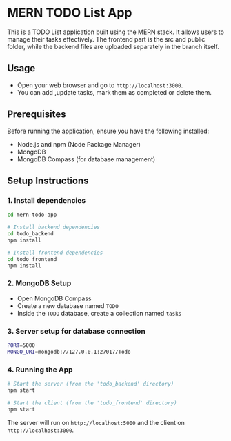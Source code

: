 # MERN TODO List App

This is a TODO List application built using the MERN stack. It allows users to manage their tasks effectively.
The frontend part is the src and public folder, while the backend files are uploaded separately in the branch itself.
 

## Usage

- Open your web browser and go to `http://localhost:3000`.
- You can add ,update tasks, mark them as completed or delete them.

## Prerequisites

Before running the application, ensure you have the following installed:
- Node.js and npm (Node Package Manager)
- MongoDB
- MongoDB Compass (for database management)

## Setup Instructions

### 1. Install dependencies

```bash
cd mern-todo-app

# Install backend dependencies
cd todo_backend
npm install

# Install frontend dependencies
cd todo_frontend
npm install
```

### 2. MongoDB Setup

- Open MongoDB Compass
- Create a new database named `TODO`
- Inside the `TODO` database, create a collection named `tasks`

### 3. Server setup for database connection

```bash
PORT=5000  
MONGO_URI=mongodb://127.0.0.1:27017/Todo 
```

### 4. Running the App

```bash
# Start the server (from the 'todo_backend' directory)
npm start

# Start the client (from the 'todo_frontend' directory)
npm start
```

The server will run on `http://localhost:5000` and the client on `http://localhost:3000`.



